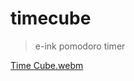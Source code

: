 # timecube
> e-ink pomodoro timer

[Time Cube.webm](https://user-images.githubusercontent.com/12473153/235540028-9329a5af-6169-48ae-a50b-ce2fccf1c8dd.webm)
